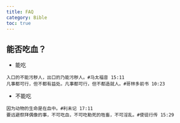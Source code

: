 ```yaml
---
title: FAQ
category: Bible
toc: true
---
```


## 能否吃血？

- 能吃

```example
入口的不能污秽人，出口的乃能污秽人。#马太福音 15:11
凡事都可行，但不都有益处。凡事都可行，但不都造就人。#哥林多前书 10:23
```

- 不能吃

```example
因为动物的生命是在血中。#利未记 17:11
要远避祭拜偶像的事，不可吃血，不可吃勒死的牲畜，不可淫乱。#使徒行传 15:29
```
